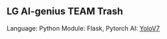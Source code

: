 ## LG AI-genius TEAM Trash

Language: Python
Module: Flask, Pytorch
AI: [YoloV7](https://github.com/WongKinYiu/yolov7)
